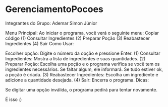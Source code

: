 # GerenciamentoPocoes
Integrantes do Grupo: Ademar Simon Júnior

Menu Principal: Ao iniciar o programa, você verá o seguinte menu:
Copiar código
(1) Consultar Ingredientes
(2) Preparar Poção
(3) Reabastecer Ingredientes
(4) Sair
Como Usar:

Escolher opção: Digite o número da opção e pressione Enter.
(1) Consultar Ingredientes: Mostra a lista de ingredientes e suas quantidades.
(2) Preparar Poção: Escolha uma poção e o programa verifica se você tem os ingredientes necessários. Se faltar algum, ele informará. Se tudo estiver ok, a poção é criada.
(3) Reabastecer Ingredientes: Escolha um ingrediente e adicione a quantidade desejada.
(4) Sair: Encerra o programa.
Dicas:

Se digitar uma opção inválida, o programa pedirá para tentar novamente.

É isso :)
